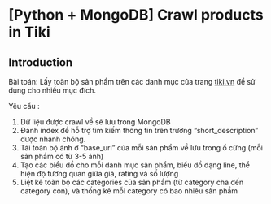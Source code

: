 # [Python + MongoDB] Crawl products in Tiki

## Introduction

Bài toán: Lấy toàn bộ sản phẩm trên các danh mục của trang [tiki.vn](https://tiki.vn/) để sử dụng cho nhiều mục đích.

Yêu cầu : 
1. Dữ liệu được crawl về sẽ lưu trong MongoDB
2. Đánh index để hỗ trợ tìm kiếm thông tin trên trường “short_description” được nhanh chóng.
3. Tải toàn bộ ảnh ở “base_url” của mỗi sản phẩm về lưu trong ổ cứng (mỗi sản phẩm có từ 3-5 ảnh)
4. Tạo các biểu đồ cho mỗi danh mục sản phẩm, biểu đồ dạng line, thể hiện độ tương quan giữa giá, rating và số lượng
5. Liệt kê toàn bộ các categories của sản phẩm (từ category cha đến category con), và thống kê mỗi category có bao nhiêu sản phầm

